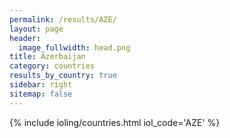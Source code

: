 ```yaml
---
permalink: /results/AZE/
layout: page
header:
  image_fullwidth: head.png
title: Azerbaijan
category: countries
results_by_country: true
sidebar: right
sitemap: false
---
```


{% include ioling/countries.html iol_code='AZE' %}